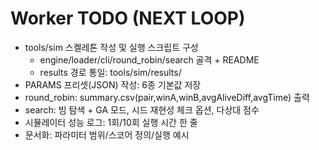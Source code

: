 # Worker TODO (NEXT LOOP)

- tools/sim 스켈레톤 작성 및 실행 스크립트 구성
  - engine/loader/cli/round_robin/search 골격 + README
  - results 경로 통일: tools/sim/results/
- PARAMS 프리셋(JSON) 작성: 6종 기본값 저장
- round_robin: summary.csv(pair,winA,winB,avgAliveDiff,avgTime) 출력
- search: 빔 탐색 + GA 모드, 시드 재현성 체크 옵션, 다상대 점수
- 시뮬레이터 성능 로그: 1회/10회 실행 시간 한 줄
- 문서화: 파라미터 범위/스코어 정의/실행 예시

